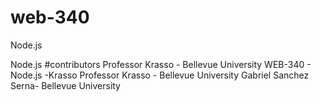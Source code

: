 # web-340

Node.js 

Node.js #contributors Professor Krasso - Bellevue University WEB-340 - Node.js -Krasso
Professor Krasso - Bellevue University Gabriel Sanchez Serna- Bellevue University
